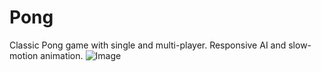 # Pong
Classic Pong game with single and multi-player. Responsive AI and slow-motion animation.
![Image](https://user-images.githubusercontent.com/104458293/212200962-06fbd2ec-8bd5-4d50-b9b3-c8ca06f26b77.png)
